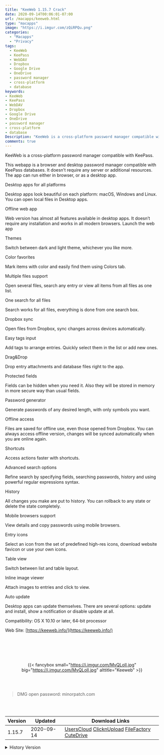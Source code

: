 ```yaml
---
title: "KeeWeb 1.15.7 Crack"
date: 2020-09-14T00:06:01-07:00
url: /macapps/keeweb.html
type: "macapps"
image: "https://i.imgur.com/zQiRPQu.png"
categories:
  - "Macapps"
  - "Privacy"
tags:
  - KeeWeb
  - KeePass
  - WebDAV
  - Dropbox
  - Google Drive
  - OneDrive
  - password manager
  - cross-platform
  - database
keywords:
- KeeWeb
- KeePass
- WebDAV
- Dropbox
- Google Drive
- OneDrive
- password manager
- cross-platform
- database
Description: "KeeWeb is a cross-platform password manager compatible with KeePass.This webapp is a browser and desktop password manager compatible with KeePass databases. It doesn’t require any server or additional resources"
comments: true
---
```


KeeWeb is a cross-platform password manager compatible with KeePass.

This webapp is a browser and desktop password manager compatible with KeePass databases. It doesn’t require any server or additional resources. The app can run either in browser, or as a desktop app.

Desktop apps for all platforms

Desktop apps look beautiful on each platform: macOS, Windows and Linux. You can open local files in Desktop apps.

Offline web app

Web version has almost all features available in desktop apps. It doesn’t require any installation and works in all modern browsers. Launch the web app

Themes

Switch between dark and light theme, whichever you like more.

Color favorites

Mark items with color and easily find them using Colors tab.

Multiple files support

Open several files, search any entry or view all items from all files as one list.

One search for all files

Search works for all files, everything is done from one search box.

Dropbox sync

Open files from Dropbox, sync changes across devices automatically.

Easy tags input

Add tags to arrange entries. Quickly select them in the list or add new ones.

Drag&Drop

Drop entry attachments and database files right to the app.

Protected fields

Fields can be hidden when you need it. Also they will be stored in memory in more secure way than usual fields.

Password generator

Generate passwords of any desired length, with only symbols you want.

Offline access

Files are saved for offline use, even those opened from Dropbox. You can always access offline version, changes will be synced automatically when you are online again.

Shortcuts

Access actions faster with shortcuts.

Advanced search options

Refine search by specifying fields, searching passwords, history and using powerful regular expressions syntax.

History

All changes you make are put to history. You can rollback to any state or delete the state completely.

Mobile browsers support

View details and copy passwords using mobile browsers.

Entry icons

Select an icon from the set of predefined high-res icons, download website favicon or use your own icons.

Table view

Switch between list and table layout.

Inline image viewer

Attach images to entries and click to view.

Auto update

Desktop apps can update themselves. There are several options: update and install, show a notification or disable update at all.

Compatibility: OS X 10.10 or later, 64-bit processor

Web Site: [https://keeweb.info/](https://keeweb.info/)

<br/>
<br/>
<script async src="https://pagead2.googlesyndication.com/pagead/js/adsbygoogle.js"></script>
<ins class="adsbygoogle"
     style="display:block; text-align:center;"
     data-ad-layout="in-article"
     data-ad-format="fluid"
     data-ad-client="ca-pub-8746275014476192"
     data-ad-slot="5144997159"></ins>
<script>
     (adsbygoogle = window.adsbygoogle || []).push({});
</script>
<br/>
<br/>


<center>

{{< fancybox small="https://i.imgur.com/MvQLoIl.jpg" big="https://i.imgur.com/MvQLoIl.jpg" alttitle="Keeweb" >}}

</center>

<br/>
<br/>


> DMG open password: minorpatch.com

<br/>

<br/>
<div id="history_version" class="history_version">

| Version | Updated | Download Links |
| ---- | ---- | ---- |
| 1.15.7 | 2020-09-14 | [UsersCloud](https://ouo.io/EDckyKQ)   [ClicknUpload](https://ouo.io/7NETV2d)   [FileFactory](https://ouo.io/0ADX6d)   [CuteDrive](https://ouo.io/d2Ra0F) |
<details>
<summary>History Version</summary>

| Version | Updated | Download Links |
| ---- | ---- | ---- |
| 1.15.6 | 2020-08-09 | [UsersCloud](https://ouo.io/WC9j4J4)   [ClicknUpload](https://ouo.io/tvWu3t)   [FileFactory](https://ouo.io/LZoT8EM)   [CuteDrive](https://ouo.io/BLUxPBV) |
| 1.15.3 | 2020-06-14 | [UsersCloud](https://ouo.io/6tXWls)   [ClicknUpload](https://ouo.io/5V6r9)   [FileFactory](https://ouo.io/MY1Z9Z)   [CuteDrive](https://ouo.io/ZaphYWN) |
| 1.13.4 | 2020-04-17 | [UsersCloud](https://ouo.io/s5LkD6)   [ClicknUpload](https://ouo.io/QnhF6E)   [FileFactory](https://ouo.io/kEVX7s)   [CuteDrive](https://ouo.io/tdNfxUk) |
| 1.13.0 | 2020-04-06 | [UsersCloud](https://ouo.io/24sGXq)   [ClicknUpload](https://ouo.io/ZUJp2Pf)   [FileFactory](https://ouo.io/8rW1s7)   [CuteDrive](https://ouo.io/kuvCiq) |
</details>

</div>
